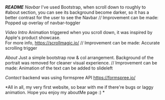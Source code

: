 *******README*******
*Navbar*
 I've used Bootstrap, when scroll down to roughly to #about section, you can see its background become darker, so it has a better contrast for the user to see the Navbar
// Improvement can be made: Popped up overlay of navbar-toggler


*Video Intro*
Animation triggered when you scroll down, it was inspired by Apple's product showcase.  
For more info, https://scrollmagic.io/
// Improvement can be made: Accurate scrolling trigger


*About*
Just a simple bootstrap row & col arrangement.
Background of the portrait was removed for cleaner visual experience.
// Improvement can be made: Animation of the text can be added to slideleft


*Contact*
backend was using formspree API
https://formspree.io/


*All in all, my very first website, so bear with me if there're bugs or laggy animation. Hope you enjoy my aboutMe page :)
*